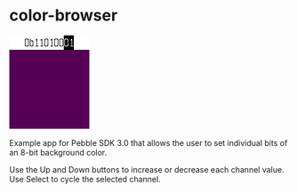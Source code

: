# color-browser

![screenshot](screenshots/screenshot.png)

Example app for Pebble SDK 3.0 that allows the user to set individual bits of an
8-bit background color.

Use the Up and Down buttons to increase or decrease each channel value. Use
Select to cycle the selected channel.
